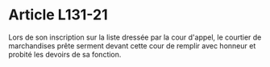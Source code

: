 # Article L131-21

Lors de son inscription sur la liste dressée par la cour d'appel, le courtier de marchandises prête serment devant cette cour de remplir avec honneur et probité les devoirs de sa fonction.
